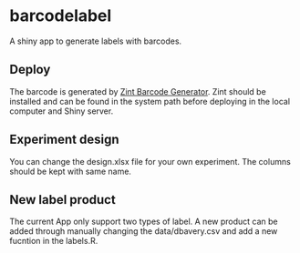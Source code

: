 # barcodelabel
A shiny app to generate labels with barcodes. 

## Deploy 

The barcode is generated by [Zint Barcode Generator](https://zint.github.io/). Zint should be installed and can be found in the system path before deploying in the local computer and Shiny server. 

## Experiment design
You can change the design.xlsx file for your own experiment. The columns should be kept with same name. 

## New label product

The current App only support two types of label. A new product can be added through manually changing the data/dbavery.csv and add a new fucntion in the labels.R.

